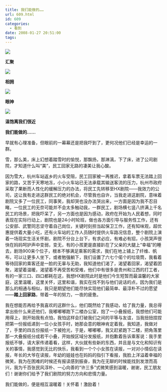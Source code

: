 ```yaml
---
title: 我们能做的……
url: 609.html
id: 609
categories:
  - 看到
date: 2008-01-27 20:51:00
tags:
---
```


![](http://photo.guolaijie.com/rooufer/attachments/month_0801/q200812720424.jpg)  

**汇聚**

  
![](http://photo.guolaijie.com/rooufer/attachments/month_0801/o2008127204320.jpg)  

**相拥**

  
![](http://photo.guolaijie.com/rooufer/attachments/month_0801/o2008127204334.jpg)  

**眼神**

  
![](http://photo.guolaijie.com/rooufer/attachments/month_0801/o200812720451.jpg)  

**温饱离我们很近**

  
  

**我们能做的……**

  
早就有心理准备，但眼前的一幕幕还是把我吓到了，更何况他们已经是幸运的一群。  
  
雪，那么美，床上幻想着踏雪时的愉悦，那飘扬，那淋漓，下了床，进了公司剧院，才知道什么叫“美”，民工回家无路的凄美让我心酸。  
  
因为雪大，杭州车站返乡的火车受阻，民工回家被一再推迟，拿着车票无法踏上回家的路，又苦于天寒地冻，小小火车站已无法承载其输送客流的压力，杭州市政府采取了果断而人性化的缓解压力的办法，将民工先转移至HX剧院——我效力的公司，这让我有走进这群民工的绝对机会，尽管我也自许，当我走进这剧院，意味着剧院又多了一位民工，同事笑，我却哭也没办法哭出来，一方面是因为我不忍目睹，一位民工的无奈可能并不会太多触动我，一群民工，剧场横七竖八挤满上千名民工的场景，把我吓呆了，另一方面也是因为感动，政府在开始为人民着想，同时表现在实际行动上，剧院也是24小时轮班，做也各方面引导与服务性工作，还有公安部、武警同志坚守着自己岗位，关键时刻担当起保卫工作，还有知味观，超优惠提供着大量小吃，还有火车站的工作人员随时提供火车路况信息，整个剧院上演着一场现实生活关怀剧，剧院不分台上台下，有求必应，有难必有招，小孩哭声很快在妈妈呵护声中变弱，变无，有的小孩更是直接趴在了父亲的大腿上“幸福”的睡去，剧场900来个位子，根本不够满足乘客的需求，我们在地上铺上了纤维、帆布，可以让更多人坐下，或者勉强躺下，我们设置了六七个偌个的垃圾筒，我看着等待回家的乘客还是一脸的无辜与无助，我知道他们渴了，渴望着回家，渴望着团聚，渴望着温暖，渴望着不再受苦和受难，他们中有很多是贵州和江西的打工者，有的一家三口、四口都耗在这，我想HX剧院此时是他们今生短暂而最温馨的大家庭，这里温暖，这里关怀，这里和谐，我实在找不到与他们说话的点，因为我们是那么的相通与相似，我只是期望他们能尽快实现他们最简单、最淳朴不过的愿望——**踏上回家路**，带着一年的努力，一夜的疲惫。  
  
我在想能否再给予我喜欢的这群什么，他们既然给了我感动，给了我力量，我总得拿出些什么来还他们，我嘟嘟嘟跑下二楼办公室，抱了一小叠报纸，我想他们可能用得上，刚开始我有点怕，我怕这样会打破我们之间的平等与友谊，当我扭扭捏捏把第一份报纸递到一位小女孩手时，她那会意的眼神肯定着我，我知道，我做对了，手里的四五份报纸一下被抢光，于是，嘟嘟嘟，我又赶紧跑下二楼，把角落里那一大叠报纸分成若干小叠，开始按区域分发报纸，并抱歉着告诉乘客说：我手里报纸不够，请大家传递着看，这样，大伙就有些新的东西，并且是与文化和知识有关的事情，我感觉到无比的快乐，我看到一个个小女孩在读报，一对对小情侣在读报，年长的大爷在读报，年幼的娃娃也在妈妈的指引下看报，我脸上洋溢着幸福的微笑，我为在困难的时候还有报读感到振奋，我为在无聊的时候能找到发泄而高兴，我为千百张民风淳朴、一心向善的“许三多”式微笑感到温暖，谢谢，民工朋友们！谢谢你们给予了我们剧院的努力方向和悲情力量。  
  
我们能做的，便是相互温暖着！关怀着！激励着！